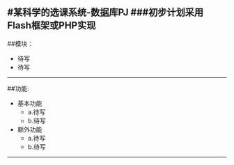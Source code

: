 #某科学的选课系统-数据库PJ
###初步计划采用Flash框架或PHP实现
---
##模块：
* 待写
* 待写
---
##功能:
* 基本功能
  * a.待写
  * b.待写
* 额外功能
  * a.待写
  * b.待写
---
